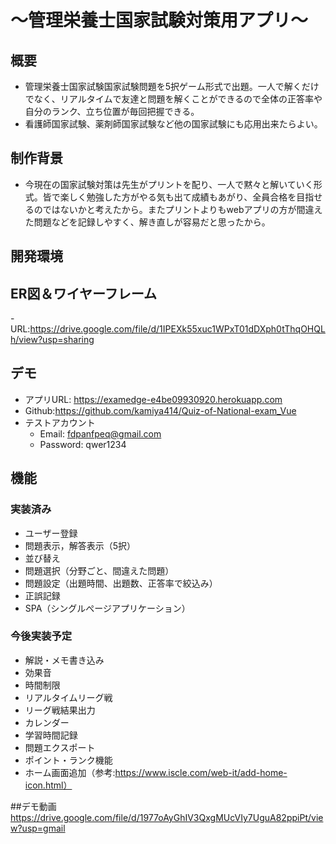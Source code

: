 
# ～管理栄養士国家試験対策用アプリ～
## 概要
- 管理栄養士国家試験国家試験問題を5択ゲーム形式で出題。一人で解くだけでなく、リアルタイムで友達と問題を解くことができるので全体の正答率や自分のランク、立ち位置が毎回把握できる。
- 看護師国家試験、薬剤師国家試験など他の国家試験にも応用出来たらよい。

## 制作背景
- 今現在の国家試験対策は先生がプリントを配り、一人で黙々と解いていく形式。皆で楽しく勉強した方がやる気も出て成績もあがり、全員合格を目指せるのではないかと考えたから。またプリントよりもwebアプリの方が間違えた問題などを記録しやすく、解き直しが容易だと思ったから。


## 開発環境

## ER図＆ワイヤーフレーム
-URL:https://drive.google.com/file/d/1IPEXk55xuc1WPxT01dDXph0tThqOHQLh/view?usp=sharing
## デモ
- アプリURL: https://examedge-e4be09930920.herokuapp.com
- Github:https://github.com/kamiya414/Quiz-of-National-exam_Vue
- テストアカウント
    - Email:  fdpanfpeq@gmail.com
    - Password: qwer1234

## 機能

### 実装済み
- ユーザー登録
- 問題表示，解答表示（5択）
-  並び替え
- 問題選択（分野ごと、間違えた問題）
-  問題設定（出題時間、出題数、正答率で絞込み）
- 正誤記録
-  SPA（シングルぺージアプリケーション）

### 今後実装予定
- 解説・メモ書き込み
- 効果音
- 時間制限
- リアルタイムリーグ戦
- リーグ戦結果出力
- カレンダー
- 学習時間記録
- 問題エクスポート
- ポイント・ランク機能
- ホーム画面追加（参考:https://www.iscle.com/web-it/add-home-icon.html）

##デモ動画
https://drive.google.com/file/d/1977oAyGhIV3QxgMUcVIy7UguA82ppiPt/view?usp=gmail


